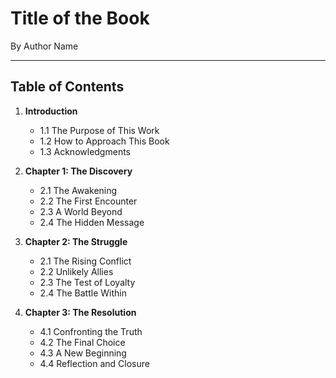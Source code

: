 # Title of the Book  
By Author Name

---

## Table of Contents

1. **Introduction**
   - 1.1 The Purpose of This Work  
   - 1.2 How to Approach This Book  
   - 1.3 Acknowledgments  

2. **Chapter 1: The Discovery**
   - 2.1 The Awakening  
   - 2.2 The First Encounter  
   - 2.3 A World Beyond  
   - 2.4 The Hidden Message  

3. **Chapter 2: The Struggle**

   - 2.1 The Rising Conflict  
   - 2.2 Unlikely Allies  
   - 2.3 The Test of Loyalty  
   - 2.4 The Battle Within

4. **Chapter 3: The Resolution**
   - 4.1 Confronting the Truth  
   - 4.2 The Final Choice  
   - 4.3 A New Beginning  
   - 4.4 Reflection and Closure

